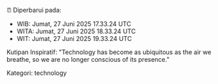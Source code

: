 ⏰ Diperbarui pada:
- WIB: Jumat, 27 Juni 2025 17.33.24 UTC
- WITA: Jumat, 27 Juni 2025 18.33.24 UTC
- WIT: Jumat, 27 Juni 2025 19.33.24 UTC

Kutipan Inspiratif:
"Technology has become as ubiquitous as the air we breathe, so we are no longer conscious of its presence."


Kategori: technology

